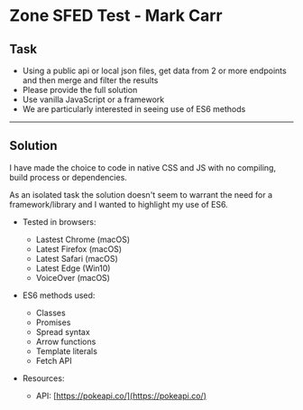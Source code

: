 # Zone SFED Test - Mark Carr

## Task
* Using a public api or local json files, get data from 2 or more endpoints and then merge and filter the results
* Please provide the full solution
* Use vanilla JavaScript or a framework
* We are particularly interested in seeing use of ES6 methods

---

## Solution
I have made the choice to code in native CSS and JS with no compiling, build process or dependencies.

As an isolated task the solution doesn't seem to warrant the need for a framework/library and I wanted to highlight my use of ES6.

* Tested in browsers:
   * Lastest Chrome (macOS)
   * Latest Firefox (macOS)
   * Latest Safari (macOS)
   * Latest Edge (Win10)
   * VoiceOver (macOS)

* ES6 methods used:
    * Classes
    * Promises
    * Spread syntax
    * Arrow functions
    * Template literals
    * Fetch API

* Resources:
    * API: [https://pokeapi.co/](https://pokeapi.co/)

